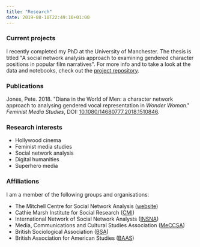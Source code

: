 ```yaml
---
title: "Research"
date: 2019-08-10T22:49:10+01:00
---
```

### Current projects

I recently completed my PhD at the University of Manchester. The thesis is titled "A social network analysis approach to examining gendered character positions in popular film narratives". For more info and to take a look at the data and notebooks, check out the [project repository](https://github.com/pj398/between-the-lines).

### Publications

Jones, Pete. 2018. "Diana in the World of Men: a character network approach to analysing gendered vocal representation in *Wonder Woman*." *Feminist Media Studies*, DOI: [10.1080/14680777.2018.1510846](https://doi.org/10.1080/14680777.2018.1510846).

### Research interests

- Hollywood cinema
- Feminist media studies
- Social network analysis
- Digital humanities
- Superhero media

### Affiliations

I am a member of the following groups and organisations:

- The Mitchell Centre for Social Network Analysis ([website](https://www.socialsciences.manchester.ac.uk/mitchell-centre/))
- Cathie Marsh Institute for Social Research ([CMI](https://www.cmi.manchester.ac.uk/))
- International Network of Social Network Analysts ([INSNA](https://www.insna.org))
- Media, Communications and Cultural Studies Association ([MeCCSA](https://www.meccsa.org.uk))
- British Sociological Association ([BSA](https://www.britsoc.co.uk))
- British Association for American Studies ([BAAS](https://www.baas.ac.uk))